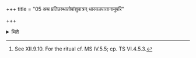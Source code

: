 +++
title = "05 अथ प्रतिप्रस्थातोपांशुपात्रन् धारयन्नपात्तानामुपरि"

+++

<details><summary>थिते</summary>

5. Then while holding the Aṁśu(cup) (in his hand) the Pratiprasthātr̥ places two stalks over the cup from those (six) which have been taken (previously).[^1]  

[^1]: See XII.9.10. For the ritual cf. MS IV.5.5; cp. TS VI.4.5.3.  
</details>
